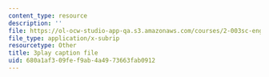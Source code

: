 ```yaml
---
content_type: resource
description: ''
file: https://ol-ocw-studio-app-qa.s3.amazonaws.com/courses/2-003sc-engineering-dynamics-fall-2011/680a1af309fef9ab4a4973663fab0912_OxcCPTc_bXw.srt
file_type: application/x-subrip
resourcetype: Other
title: 3play caption file
uid: 680a1af3-09fe-f9ab-4a49-73663fab0912
---
```

